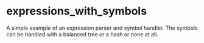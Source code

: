 # expressions_with_symbols
A simple example of an expression parser and symbol handler. The symbols can be handled with a balanced tree or a hash or none at all.
